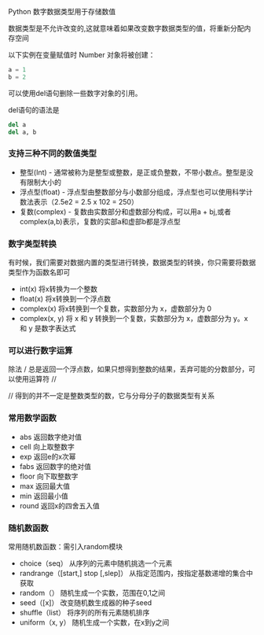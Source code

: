 Python 数字数据类型用于存储数值

数据类型是不允许改变的,这就意味着如果改变数字数据类型的值，将重新分配内存空间

以下实例在变量赋值时 Number 对象将被创建：
```python
a = 1
b = 2
```
可以使用del语句删除一些数字对象的引用。

del语句的语法是
```python
del a
del a, b
```

### 支持三种不同的数值类型

- 整型(Int) - 通常被称为是整型或整数，是正或负整数，不带小数点。整型是没有限制大小的
- 浮点型(float) - 浮点型由整数部分与小数部分组成，浮点型也可以使用科学计数法表示（2.5e2 = 2.5 x 102 = 250）
- 复数(complex) - 复数由实数部分和虚数部分构成，可以用a + bj,或者complex(a,b)表示，复数的实部a和虚部b都是浮点型

### 数字类型转换
有时候，我们需要对数据内置的类型进行转换，数据类型的转换，你只需要将数据类型作为函数名即可

- int(x) 将x转换为一个整数
- float(x) 将x转换到一个浮点数
- complex(x) 将x转换到一个复数，实数部分为 x，虚数部分为 0
- complex(x, y) 将 x 和 y 转换到一个复数，实数部分为 x，虚数部分为 y。x 和 y 是数字表达式

### 可以进行数字运算

除法 / 总是返回一个浮点数，如果只想得到整数的结果，丢弃可能的分数部分，可以使用运算符 //

// 得到的并不一定是整数类型的数，它与分母分子的数据类型有关系

### 常用数学函数
- abs 返回数字绝对值
- cell 向上取整数字
- exp 返回e的x次幂
- fabs 返回数字的绝对值
- floor 向下取整数字
- max 返回最大值
- min 返回最小值
- round 返回x的四舍五入值

### 随机数函数
常用随机数函数：需引入random模块
- choice（seq） 从序列的元素中随机挑选一个元素
- randrange（[start,] stop [,slep]） 从指定范围内，按指定基数递增的集合中获取
- random（） 随机生成一个实数，范围在0,1之间
- seed（[x]） 改变随机数生成器的种子seed
- shuffle（list） 将序列的所有元素随机排序
- uniform（x, y） 随机生成一个实数，在x到y之间

